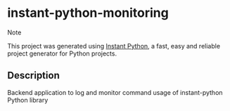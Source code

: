 # instant-python-monitoring

> [!NOTE]
> This project was generated using [Instant Python](https://github.com/dimanu-py/instant-python), a fast, easy and reliable project generator for Python projects.

## Description

Backend application to log and monitor command usage of instant-python Python library